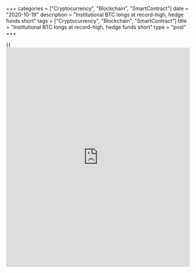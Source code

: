 +++
categories = ["Cryptocurrency", "Blockchain", "SmartContract"]
date = "2020-10-19"
description = "Institutional BTC longs at record-high, hedge funds short"
tags = ["Cryptocurrency", "Blockchain", "SmartContract"]
title = "Institutional BTC longs at record-high, hedge funds short"
type = "post"
+++

{{<iframe id="large-banner" src="https://www.bounty.group/#slide=4.0" width="100%" height="600" scrolling="no" style="border: 0px solid rgb(216, 221, 230); border-radius: 3px;">}}

According to CME, the amount of Bitcoin (BTC) long contracts held by
institutions are at an all-time high. Yet, CME’s most recent Commitment
of Trader report shows hedge funds are at a record-high for BTC shorts.
There seemingly is a major difference in the perception of Bitcoin’s
short to medium-term trend between hedge funds and institutions.

![Institutional Bitcoin longs at record-high, hedge funds short — CME
data      ][1]

Hedge funds typically implement varying strategies to generate returns
for [investor](https://www.fintechee.com/tutorial-for-forex-trading/investor-mode/)s. Oftentimes, hedge funds will utilize derivatives and
employ a more high-risk strategy. In contrast, institutional [investor](https://www.fintechee.com/tutorial-for-forex-trading/investor-mode/)s
who are allocating a percentage of their portfolio to Bitcoin likely
have a long-term strategy. This means they are not concerned about the
short to medium-term performance of BTC.

Some analysts say that hedge funds are likely short on Bitcoin to
provide liquidity to institutions longing the top cryptocurrency. When
institutional [investor](https://www.fintechee.com/tutorial-for-forex-trading/investor-mode/)s increasingly build up their long positions,
there need to be sellers on CME to balance the order book. Mitchell
Nicholson, a cryptocurrency analyst, said: “Many HFs are likely shorting
CME futures hedged to capture the basis or providing liquidity to the
institutions going long.”

Technically, hedge funds might also be shorting Bitcoin after repeated
rejections of a key resistance level. Bitcoin has been unable to break
out of the $11,700 to $12,000 resistance range since August. For over
two months, Bitcoin has been mostly ranging between $10,500 to $11,700,
struggling to show upside momentum.

After BTC’s recovery from $3,600, hedge funds may be expecting a
significant pullback.

On Oct. 17, Barry Silbert, the CEO of Grayscale, said the firm reached
all-time high assets under management (AUM) at $6.4 billion. The figure
from Grayscale is critical to measure institutional activity because
their products mainly tailors institutional [investor](https://www.fintechee.com/tutorial-for-forex-trading/investor-mode/)s. In the U.S.,
there is not a Bitcoin exchange-traded fund ([ETF](https://www.fixpro.org/post/etf-liquidity/)) approved by the U.S.
Securities and Exchange Commission (SEC). As such, institutions rely on
the Grayscale Bitcoin Trust, which operates more like an exchange-traded
product (ETP) to gain exposure to Bitcoin.

_Source:[FXPro][2]_

   1. /files/downloads/3/8/a/38a787bd8104d4189d50bc441bef4615_92d68952e47bcbb443805b5ebbc4e399.png
   2. /geturl/index/96ff73af943a307e310929ef612fa3398247c4de/